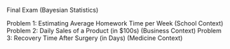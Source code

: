 Final Exam (Bayesian Statistics)

Problem 1: Estimating Average Homework Time per Week (School Context)
Problem 2: Daily Sales of a Product (in $100s) (Business Context)
Problem 3: Recovery Time After Surgery (in Days) (Medicine Context)
